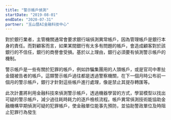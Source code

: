 ```yaml
---
title: "警示帳戶偵測"
startDate: "2019-08-01"
endDate: "2020-07-31"
partner: "玉山暨AI金融科技中心"
---
```


對於銀行業者，主管機關通常會要求銀行端偵測異常帳戶，因為管理帳戶是銀行本身的責任。而對顧客而言，如果某間銀行有太多有問題的帳戶，會造成顧客對於該銀行的不信任，銀行的商譽會受損。基於以上理由，銀行必須要有偵測警示帳戶的機制。

警示帳戶是一些有關於犯罪的帳戶，例如詐騙集團用的人頭帳戶，或是官司中牽扯金錢被告者的帳戶。這類警示帳戶過往都是透過警察機關，在下一個月時公布前一個月的警示帳戶，銀行才針對這些帳戶進行處理，像是禁止其提存轉匯等。

此次計畫將利用金融科技來偵測警示帳戶，透過機器學習的方式，學習模型以找出可疑的警示帳戶，減少過往耗時耗力的逐戶檢核流程。帳戶異常偵測技術能協助金融機構早期偵測可疑的犯罪帳戶，使金融單位能事先預防，並協助警政單位及時阻止犯罪行為發生